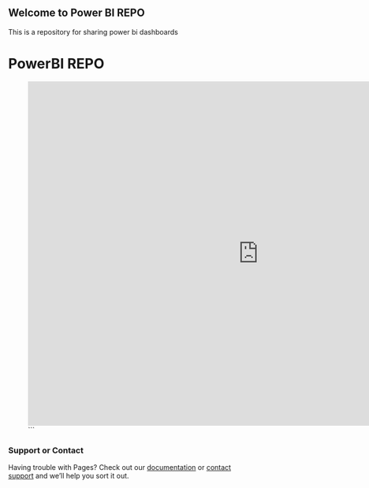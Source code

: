## Welcome to Power BI REPO

This is a repository for sharing power bi dashboards

# PowerBI REPO

<figure class="video_container">
<iframe width="933" height="700" src="https://app.powerbi.com/view?r=eyJrIjoiN2ExMWUzYjYtMDJlNy00ZGE1LTg1NDYtN2FiNTE2MzM5NjliIiwidCI6ImQwNWQ0YzgwLWRhMWUtNGNkNy04M2E2LTBkMjA5NGIyMDQxOCIsImMiOjh9" frameborder="0" allowFullScreen="true"></iframe>
```
</figure>


### Support or Contact

Having trouble with Pages? Check out our [documentation](https://help.github.com/categories/github-pages-basics/) or [contact support](https://github.com/contact) and we’ll help you sort it out.
